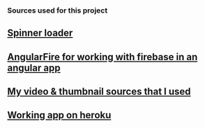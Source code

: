 ### Sources used for this project

## [Spinner loader](https://tobiasahlin.com/spinkit/)
## [AngularFire for working with firebase in an angular app](https://github.com/angular/angularfire/blob/master/docs/install-and-setup.md)
## [My video & thumbnail sources that I used](https://gist.github.com/deepakpk009/99fd994da714996b296f11c3c371d5ee)

## [Working app on heroku](https://twitchstefanos.herokuapp.com/following)
